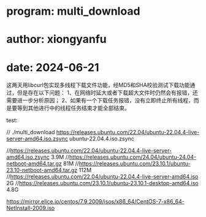 # program: multi_download
# author:  xiongyanfu
# date:    2024-06-21

这两天用libcurl包实现多线程下载文件功能，经MD5和SHA校验测试下载功能通过，但是存在以下问题：
1、在网络时延大或者下载超大文件时仍然会有报错，还需要进一步分析原因；
2、如果有一个下载任务报错，没有立即终止所有线程，而是要等到其他进行中的线程任务结束才能全部结束。



test: 

// ./multi_download  https://releases.ubuntu.com/22.04/ubuntu-22.04.4-live-server-amd64.iso.zsync  ubuntu-22.04.4.iso.zsync

//https://releases.ubuntu.com/22.04/ubuntu-22.04.4-live-server-amd64.iso.zsync  	3.9M
//https://releases.ubuntu.com/24.04/ubuntu-24.04-netboot-amd64.tar.gz				81M
//https://releases.ubuntu.com/23.10.1/ubuntu-23.10-netboot-amd64.tar.gz             112M
//https://releases.ubuntu.com/22.04/ubuntu-22.04.4-live-server-amd64.iso			2G
//https://releases.ubuntu.com/23.10.1/ubuntu-23.10.1-desktop-amd64.iso              4.8G   


https://mirror.elice.io/centos/7.9.2009/isos/x86_64/CentOS-7-x86_64-NetInstall-2009.iso




